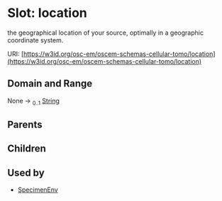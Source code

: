 
# Slot: location

the geographical location of your source, optimally in a geographic coordinate system.

URI: [https://w3id.org/osc-em/oscem-schemas-cellular-tomo/location](https://w3id.org/osc-em/oscem-schemas-cellular-tomo/location)


## Domain and Range

None &#8594;  <sub>0..1</sub> [String](types/String.md)

## Parents


## Children


## Used by

 * [SpecimenEnv](SpecimenEnv.md)

